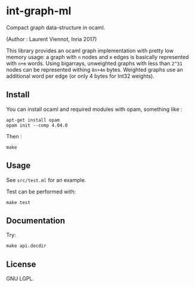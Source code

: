 # int-graph-ml
Compact graph data-structure in ocaml.

(Author : Laurent Viennot, Inria 2017)

This library provides an ocaml graph implementation with pretty low memory
usage: a graph with `n` nodes and `m` edges is basically represented with `n+m`
words. Using bigarrays, unweighted graphs with less than `2^31` nodes can be
represented withing `8n+4m` bytes. Weighted graphs use an additional word per
edge (or only 4 bytes for Int32 weights).

## Install

You can install ocaml and required modules with opam, something like :
```
apt-get install opam
opam init --comp 4.04.0
```

Then :
```
make
```

## Usage

See `src/test.ml` for an example.

Test can be performed with:
```
make test
```

## Documentation

Try:
```
make api.docdir
```

## License

GNU LGPL.

